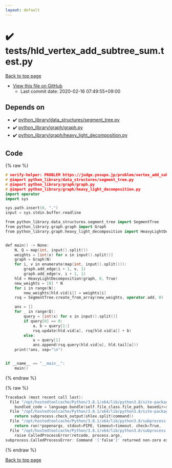 ```yaml
---
layout: default
---
```


<!-- mathjax config similar to math.stackexchange -->
<script type="text/javascript" async
  src="https://cdnjs.cloudflare.com/ajax/libs/mathjax/2.7.5/MathJax.js?config=TeX-MML-AM_CHTML">
</script>
<script type="text/x-mathjax-config">
  MathJax.Hub.Config({
    TeX: { equationNumbers: { autoNumber: "AMS" }},
    tex2jax: {
      inlineMath: [ ['$','$'] ],
      processEscapes: true
    },
    "HTML-CSS": { matchFontHeight: false },
    displayAlign: "left",
    displayIndent: "2em"
  });
</script>

<script type="text/javascript" src="https://cdnjs.cloudflare.com/ajax/libs/jquery/3.4.1/jquery.min.js"></script>
<script src="https://cdn.jsdelivr.net/npm/jquery-balloon-js@1.1.2/jquery.balloon.min.js" integrity="sha256-ZEYs9VrgAeNuPvs15E39OsyOJaIkXEEt10fzxJ20+2I=" crossorigin="anonymous"></script>
<script type="text/javascript" src="../../assets/js/copy-button.js"></script>
<link rel="stylesheet" href="../../assets/css/copy-button.css" />


# :heavy_check_mark: tests/hld_vertex_add_subtree_sum.test.py

<a href="../../index.html">Back to top page</a>

* <a href="{{ site.github.repository_url }}/blob/master/tests/hld_vertex_add_subtree_sum.test.py">View this file on GitHub</a>
    - Last commit date: 2020-02-16 07:49:55+09:00




## Depends on

* :heavy_check_mark: <a href="../../library/python_library/data_structures/segment_tree.py.html">python_library/data_structures/segment_tree.py</a>
* :heavy_check_mark: <a href="../../library/python_library/graph/graph.py.html">python_library/graph/graph.py</a>
* :heavy_check_mark: <a href="../../library/python_library/graph/heavy_light_decomposition.py.html">python_library/graph/heavy_light_decomposition.py</a>


## Code

<a id="unbundled"></a>
{% raw %}
```cpp
# verify-helper: PROBLEM https://judge.yosupo.jp/problem/vertex_add_subtree_sum
# @import python_library/data_structures/segment_tree.py
# @import python_library/graph/graph.py
# @import python_library/graph/heavy_light_decomposition.py
import operator
import sys

sys.path.insert(0, ".")
input = sys.stdin.buffer.readline

from python_library.data_structures.segment_tree import SegmentTree
from python_library.graph.graph import Graph
from python_library.graph.heavy_light_decomposition import HeavyLightDecomposition


def main() -> None:
    N, Q = map(int, input().split())
    weights = [int(x) for x in input().split()]
    graph = Graph(N)
    for i, v in enumerate(map(int, input().split())):
        graph.add_edge(i + 1, v, 1)
        graph.add_edge(v, i + 1, 1)
    hld = HeavyLightDecomposition(graph, 0, True)
    new_weights = [0] * N
    for i in range(N):
        new_weights[hld.vid[i]] = weights[i]
    rsq = SegmentTree.create_from_array(new_weights, operator.add, 0)

    ans = []
    for _ in range(Q):
        query = [int(x) for x in input().split()]
        if query[0] == 0:
            a, b = query[1:]
            rsq.update(hld.vid[a], rsq[hld.vid[a]] + b)
        else:
            u = query[1]
            ans.append(rsq.query(hld.vid[u], hld.tail[u]))
    print(*ans, sep="\n")


if __name__ == "__main__":
    main()

```
{% endraw %}

<a id="bundled"></a>
{% raw %}
```cpp
Traceback (most recent call last):
  File "/opt/hostedtoolcache/Python/3.8.1/x64/lib/python3.8/site-packages/onlinejudge_verify/docs.py", line 348, in write_contents
    bundled_code = language.bundle(self.file_class.file_path, basedir=self.cpp_source_path)
  File "/opt/hostedtoolcache/Python/3.8.1/x64/lib/python3.8/site-packages/onlinejudge_verify/languages/other.py", line 48, in bundle
    return subprocess.check_output(shlex.split(command))
  File "/opt/hostedtoolcache/Python/3.8.1/x64/lib/python3.8/subprocess.py", line 411, in check_output
    return run(*popenargs, stdout=PIPE, timeout=timeout, check=True,
  File "/opt/hostedtoolcache/Python/3.8.1/x64/lib/python3.8/subprocess.py", line 512, in run
    raise CalledProcessError(retcode, process.args,
subprocess.CalledProcessError: Command '['false']' returned non-zero exit status 1.

```
{% endraw %}

<a href="../../index.html">Back to top page</a>

